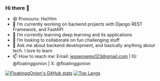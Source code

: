 ### Hi there 👋

<!--
**FloatinggOnion/FloatinggOnion** is a ✨ _special_ ✨ repository because its `README.md` (this file) appears on your GitHub profile.

Here are some ideas to get you started:
-->

- 😄 Pronouns: He/Him
- 🔭 I’m currently working on backend projects with Django REST Framework, and FastAPI
- 🌱 I’m currently learning deep learning and its applications
- 👯 I’m looking to collaborate on fun challenging stuff
- 💬 Ask me about backend development, and basically anything about tech. I love to learn
- 📫 How to reach me: Email: jesseosems123@gmail.com | IG: @floatinggonion | X: @floatinggonion
<!--
- ⚡ Fun fact: ...
- 🤔 I’m looking for help with ...
-->

[![FloatinggOnion's GitHub stats](https://github-readme-stats.vercel.app/api?username=FloatinggOnion&show_icons=true&theme=radical)](https://github.com/anuraghazra/github-readme-stats)
[![Top Langs](https://github-readme-stats.vercel.app/api/top-langs/?username=FloatinggOnion&show_icons=true&theme=dracula&layout=compact)](https://github.com/anuraghazra/github-readme-stats)
